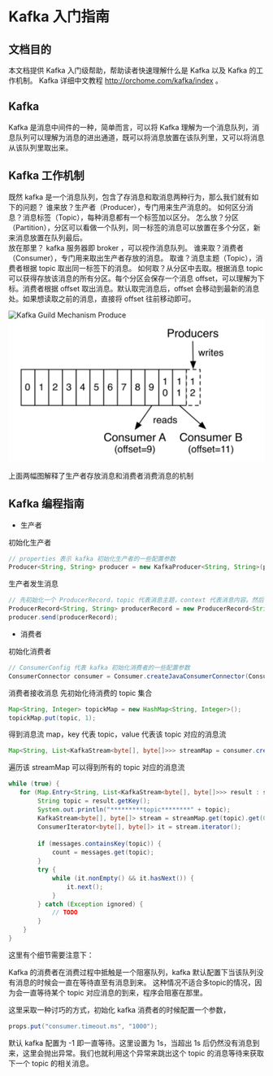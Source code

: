 # Kafka 入门指南

## 文档目的

本文档提供 Kafka 入门级帮助，帮助读者快速理解什么是 Kafka 以及 Kafka 的工作机制。
Kafka 详细中文教程 http://orchome.com/kafka/index 。

## Kafka

Kafka 是消息中间件的一种，简单而言，可以将 Kafka 理解为一个消息队列，消息队列可以理解为消息的进出通道，既可以将消息放置在该队列里，又可以将消息从该队列里取出来。

## Kafka 工作机制

既然 kafka 是一个消息队列，包含了存消息和取消息两种行为，那么我们就有如下的问题？ 
谁来放？生产者（Producer），专门用来生产消息的。
如何区分消息？消息标签（Topic），每种消息都有一个标签加以区分。 
怎么放？分区（Partition），分区可以看做一个队列，同一标签的消息可以放置在多个分区，新来消息放置在队列最后。  
放在那里？ kafka 服务器即 broker ，可以视作消息队列。
谁来取？消费者（Consumer），专门用来取出生产者存放的消息。
取谁？消息主题（Topic），消费者根据 topic 取出同一标签下的消息。 
如何取？从分区中去取。根据消息 topic 可以获得存放该消息的所有分区。每个分区会保存一个消息 offset，可以理解为下标。消费者根据 offset 取出消息。默认取完消息后，offset 会移动到最新的消息处。如果想读取之前的消息，直接将 offset 往前移动即可。

![Kafka Guild Mechanism Produce](./img/kafka-guild-mechanism-produce.png)
![Kafka Guild Mechanism Consume](./img/kafka-guild-mechanism-consume.png)

上面两幅图解释了生产者存放消息和消费者消费消息的机制

## Kafka 编程指南

* 生产者

初始化生产者

```java
// properties 表示 kafka 初始化生产者的一些配置参数
Producer<String, String> producer = new KafkaProducer<String, String>(properties);
```

生产者发生消息

```java
// 先初始化一个 ProducerRecord，topic 代表消息主题，context 代表消息内容。然后调用 send 函数进行发送。
ProducerRecord<String, String> producerRecord = new ProducerRecord<String, String>(topic, context);
producer.send(producerRecord);
```

* 消费者

初始化消费者

```java
// ConsumerConfig 代表 kafka 初始化消费者的一些配置参数
ConsumerConnector consumer = Consumer.createJavaConsumerConnector(ConsumerConfig);
```

消费者接收消息
先初始化待消费的 topic 集合

```java
Map<String, Integer> topickMap = new HashMap<String, Integer>();
topickMap.put(topic, 1);
```

得到消息流 map，key 代表 topic，value 代表该 topic 对应的消息流

```java
Map<String, List<KafkaStream<byte[], byte[]>>> streamMap = consumer.createMessageStreams(topickMap);
```

遍历该 streamMap 可以得到所有的 topic 对应的消息流

```java
while (true) {
   for (Map.Entry<String, List<KafkaStream<byte[], byte[]>>> result : streamMap.entrySet()) {
        String topic = result.getKey();
        System.out.println("*********topic********" + topic);
        KafkaStream<byte[], byte[]> stream = streamMap.get(topic).get(0);
        ConsumerIterator<byte[], byte[]> it = stream.iterator();

        if (messages.containsKey(topic)) {
            count = messages.get(topic);
        }
        try {
            while (it.nonEmpty() && it.hasNext()) {
                it.next();
            }
        } catch (Exception ignored) {
            // TODO
        }
    }
}
```

这里有个细节需要注意下：

Kafka 的消费者在消费过程中抵触是一个阻塞队列，kafka 默认配置下当该队列没有消息的时候会一直在等待直至有消息到来。 这种情况不适合多topic的情况，因为会一直等待某个 topic 对应消息的到来，程序会阻塞在那里。

这里采取一种讨巧的方式，初始化 kafka 消费者的时候配置一个参数，

```java
props.put("consumer.timeout.ms", "1000");
```

默认 kafka 配置为 -1 即一直等待。这里设置为 1s，当超出 1s 后仍然没有消息到来，这里会抛出异常。我们也就利用这个异常来跳出这个 topic 的消息等待来获取下一个 topic 的相关消息。